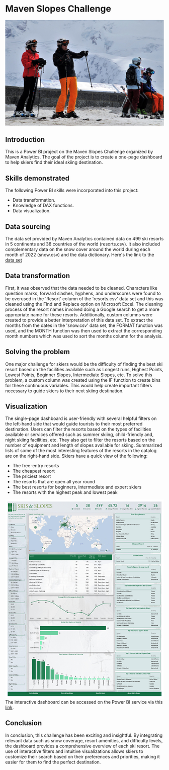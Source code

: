 # Maven Slopes Challenge
![](intro.jpg)
## Introduction
This is a Power BI project on the Maven Slopes Challenge organized by Maven Analytics. The goal of the project is to create a one-page dashboard to help skiers find their ideal skiing destination.
## Skills demonstrated
The following Power BI skills were incorporated into this project:
- Data transformation.
- Knowledge of DAX functions.
- Data visualization.
## Data sourcing
The data set provided by Maven Analytics contained data on 499 ski resorts in 5 continents and 38 countries of the world (resorts.csv). It also included complementary data on the snow cover around the world during each month of 2022 (snow.csv) and the data dictionary. Here's the link to the [data set](https://maven-datasets.s3.amazonaws.com/Ski+Resorts/Ski+Resorts.zip)
## Data transformation
First, it was observed that the data needed to be cleaned. Characters like question marks, forward slashes, hyphens, and underscores were found to be overused in the 'Resort' column of the 'resorts.csv' data set and this was cleaned using the Find and Replace option on Microsoft Excel. The cleaning process of the resort names involved doing a Google search to get a more appropriate name for these resorts. Additionally, custom columns were created to provide a better interpretation of this data set. To extract the months from the dates in the 'snow.csv' data set, the FORMAT function was used, and the MONTH function was then used to extract the corresponding month numbers which was used to sort the months column for the analysis.
## Solving the problem
One major challenge for skiers would be the difficulty of finding the best ski resort based on the facilities available such as Longest runs, Highest Points, Lowest Points, Beginner Slopes, Intermediate Slopes, etc. To solve this problem, a custom column was created using the IF function to create bins for these continuous variables. This would help create important filters necessary to guide skiers to their next skiing destination.
## Visualization
The single-page dashboard is user-friendly with several helpful filters on the left-hand side that would guide tourists to their most preferred destination. Users can filter the resorts based on the types of facilities available or services offered such as summer skiing, child-friendly and, night skiing facilities, etc. They also get to filter the resorts based on the number of equipment and length of slopes available for skiing.  Summarized lists of some of the most interesting features of the resorts in the catalog are on the right-hand side. Skiers have a quick view of the following:
- The free-entry resorts
- The cheapest resort
- The priciest resort
- The resorts that are open all year round
- The best resorts for beginners, intermediate and expert skiers
- The resorts with the highest peak and lowest peak

![](report.jpg)
The interactive dashboard can be accessed on the Power BI service via this [link](https://app.powerbi.com/view?r=eyJrIjoiMzNlNGIyYmItOTQ5Yi00ZmJmLWIyODItOGM2ZWE2NGI5MmUyIiwidCI6ImQ4NzlkOWE0LTZmODEtNDU4NS1iYWJjLWM4OGZjMzBmZTc3YiJ9).
## Conclusion
In conclusion, this challenge has been exciting and insightful. By integrating relevant data such as snow coverage, resort amenities, and difficulty levels, the dashboard provides a comprehensive overview of each ski resort. The use of interactive filters and intuitive visualizations allows skiers to customize their search based on their preferences and priorities, making it easier for them to find the perfect destination.

